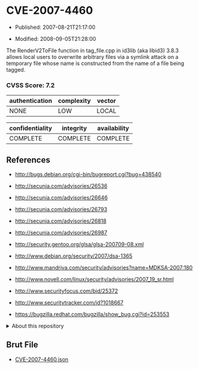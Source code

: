 # CVE-2007-4460

- Published: 2007-08-21T21:17:00

- Modified: 2008-09-05T21:28:00

The RenderV2ToFile function in tag_file.cpp in id3lib (aka libid3) 3.8.3 allows local users to overwrite arbitrary files via a symlink attack on a temporary file whose name is constructed from the name of a file being tagged.

### CVSS Score: **7.2**

| authentication | complexity | vector |
| --- | --- | --- |
| NONE | LOW | LOCAL |

| confidentiality | integrity | availability |
| --- | --- | --- |
| COMPLETE | COMPLETE | COMPLETE |

## References

* http://bugs.debian.org/cgi-bin/bugreport.cgi?bug=438540

* http://secunia.com/advisories/26536

* http://secunia.com/advisories/26646

* http://secunia.com/advisories/26793

* http://secunia.com/advisories/26818

* http://secunia.com/advisories/26987

* http://security.gentoo.org/glsa/glsa-200709-08.xml

* http://www.debian.org/security/2007/dsa-1365

* http://www.mandriva.com/security/advisories?name=MDKSA-2007:180

* http://www.novell.com/linux/security/advisories/2007_19_sr.html

* http://www.securityfocus.com/bid/25372

* http://www.securitytracker.com/id?1018667

* https://bugzilla.redhat.com/bugzilla/show_bug.cgi?id=253553

<details>
<summary>About this repository</summary> 

  This repository is part of the project [Live Hack CVE](https://github.com/Live-Hack-CVE). Main website can be found [www.live-hack.org](https://www.live-hack.org) 
  
  Made by [Sn0wAlice](https://github.com/Sn0wAlice) for the people that care about security and need to have a feed of the latest CVEs. Hope you enjoy it, don't forget to star the repo and follow me on [Twitter](https://twitter.com/Sn0wAlice) and [Github](https://github.com/Sn0wAlice). And that is my [personnal website](https://www.alice-snow.me/)

  - [Home Page](https://github.com/Live-Hack-CVE)
  - [Framework](https://github.com/Live-Hack-CVE/cve-framework)
  - [CVE database](https://github.com/Live-Hack-CVE/full_database)
  - [Changelog](https://github.com/Live-Hack-CVE/Changelog)
</details>

## Brut File

* [CVE-2007-4460.json](https://raw.githubusercontent.com/Live-Hack-CVE/full_database/main/cves/2007/CVE-2007-4460.json)

